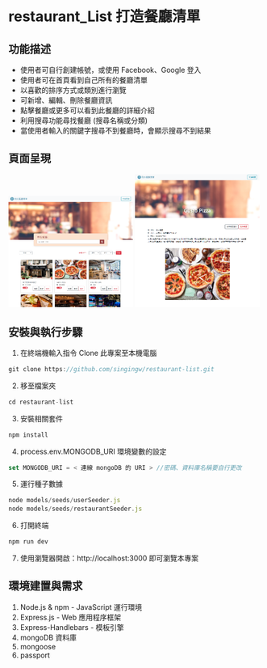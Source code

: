 # restaurant_List 打造餐廳清單
## 功能描述
* 使用者可自行創建帳號，或使用 Facebook、Google 登入
* 使用者可在首頁看到自己所有的餐廳清單
* 以喜歡的排序方式或類別進行瀏覽
* 可新增、編輯、刪除餐廳資訊
* 點擊餐廳或更多可以看到此餐廳的詳細介紹
* 利用搜尋功能尋找餐廳 (搜尋名稱或分類)
* 當使用者輸入的關鍵字搜尋不到餐廳時，會顯示搜尋不到結果

## 頁面呈現
<p float="left"><img src="https://github.com/singingw/restaurant-list/blob/main/restaurant_List.PNG" width="49%">
<img src="https://github.com/singingw/restaurant-list/blob/main/%E9%A4%90%E5%BB%B3%E7%9A%84%E8%A9%B3%E7%B4%B0%E8%B3%87%E8%A8%8A.PNG" width="49%"></p>

## 安裝與執行步驟
1.  在終端機輸入指令 Clone 此專案至本機電腦
```js
git clone https://github.com/singingw/restaurant-list.git
```
2.  移至檔案夾
```js
cd restaurant-list
```
3.  安裝相關套件
```js
npm install
```
4.  process.env.MONGODB_URI 環境變數的設定
```js
set MONGODB_URI = < 連線 mongoDB 的 URI > //密碼、資料庫名稱要自行更改
```
5.  運行種子數據
```js
node models/seeds/userSeeder.js
node models/seeds/restaurantSeeder.js
```
6.  打開終端
```js
npm run dev
```
7.  使用瀏覽器開啟：http://localhost:3000 即可瀏覽本專案

## 環境建置與需求
1. Node.js & npm - JavaScript 運行環境
2. Express.js - Web 應用程序框架
3. Express-Handlebars - 模板引擎
4. mongoDB 資料庫
5. mongoose
6. passport 
